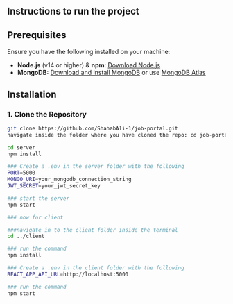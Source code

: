 ## Instructions to run the project

## Prerequisites

Ensure you have the following installed on your machine:

- **Node.js** (v14 or higher) & **npm**: [Download Node.js](https://nodejs.org/)
- **MongoDB:** [Download and install MongoDB](https://www.mongodb.com/) or use [MongoDB Atlas](https://www.mongodb.com/cloud/atlas)

## Installation

### 1. Clone the Repository

```bash
git clone https://github.com/ShahabAli-1/job-portal.git
navigate inside the folder where you have cloned the repo: cd job-portal

cd server
npm install

### Create a .env in the server folder with the following
PORT=5000
MONGO_URI=your_mongodb_connection_string
JWT_SECRET=your_jwt_secret_key

### start the server
npm start

### now for client

###navigate in to the client folder inside the terminal
cd ../client

### run the command
npm install

### Create a .env in the client folder with the following
REACT_APP_API_URL=http://localhost:5000

### run the command
npm start











